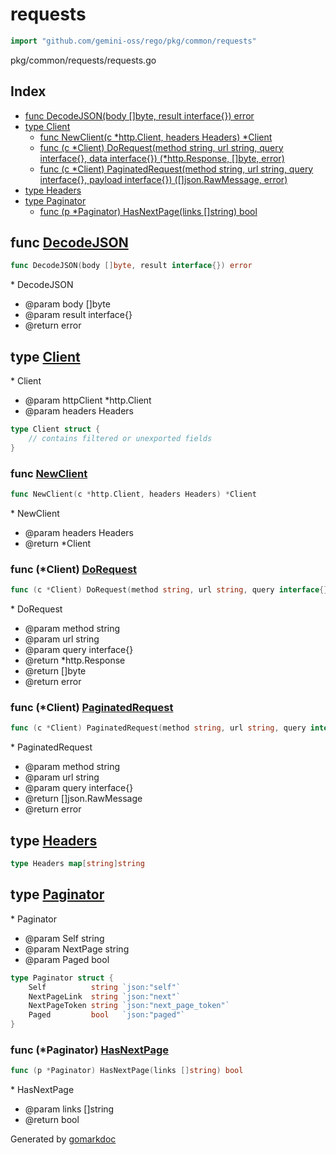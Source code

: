<!-- Code generated by gomarkdoc. DO NOT EDIT -->

# requests

```go
import "github.com/gemini-oss/rego/pkg/common/requests"
```

pkg/common/requests/requests.go

## Index

- [func DecodeJSON\(body \[\]byte, result interface\{\}\) error](<#DecodeJSON>)
- [type Client](<#Client>)
  - [func NewClient\(c \*http.Client, headers Headers\) \*Client](<#NewClient>)
  - [func \(c \*Client\) DoRequest\(method string, url string, query interface\{\}, data interface\{\}\) \(\*http.Response, \[\]byte, error\)](<#Client.DoRequest>)
  - [func \(c \*Client\) PaginatedRequest\(method string, url string, query interface\{\}, payload interface\{\}\) \(\[\]json.RawMessage, error\)](<#Client.PaginatedRequest>)
- [type Headers](<#Headers>)
- [type Paginator](<#Paginator>)
  - [func \(p \*Paginator\) HasNextPage\(links \[\]string\) bool](<#Paginator.HasNextPage>)


<a name="DecodeJSON"></a>
## func [DecodeJSON](<https://github.com/gemini-oss/rego/blob/main/pkg/common/requests/requests.go#L63>)

```go
func DecodeJSON(body []byte, result interface{}) error
```

\* DecodeJSON

- @param body \[\]byte
- @param result interface\{\}
- @return error

<a name="Client"></a>
## type [Client](<https://github.com/gemini-oss/rego/blob/main/pkg/common/requests/requests.go#L21-L24>)

\* Client

- @param httpClient \*http.Client
- @param headers Headers

```go
type Client struct {
    // contains filtered or unexported fields
}
```

<a name="NewClient"></a>
### func [NewClient](<https://github.com/gemini-oss/rego/blob/main/pkg/common/requests/requests.go#L31>)

```go
func NewClient(c *http.Client, headers Headers) *Client
```

\* NewClient

- @param headers Headers
- @return \*Client

<a name="Client.DoRequest"></a>
### func \(\*Client\) [DoRequest](<https://github.com/gemini-oss/rego/blob/main/pkg/common/requests/requests.go#L76>)

```go
func (c *Client) DoRequest(method string, url string, query interface{}, data interface{}) (*http.Response, []byte, error)
```

\* DoRequest

- @param method string
- @param url string
- @param query interface\{\}
- @return \*http.Response
- @return \[\]byte
- @return error

<a name="Client.PaginatedRequest"></a>
### func \(\*Client\) [PaginatedRequest](<https://github.com/gemini-oss/rego/blob/main/pkg/common/requests/requests.go#L167>)

```go
func (c *Client) PaginatedRequest(method string, url string, query interface{}, payload interface{}) ([]json.RawMessage, error)
```

\* PaginatedRequest

- @param method string
- @param url string
- @param query interface\{\}
- @return \[\]json.RawMessage
- @return error

<a name="Headers"></a>
## type [Headers](<https://github.com/gemini-oss/rego/blob/main/pkg/common/requests/requests.go#L14>)



```go
type Headers map[string]string
```

<a name="Paginator"></a>
## type [Paginator](<https://github.com/gemini-oss/rego/blob/main/pkg/common/requests/requests.go#L50-L55>)

\* Paginator

- @param Self string
- @param NextPage string
- @param Paged bool

```go
type Paginator struct {
    Self          string `json:"self"`
    NextPageLink  string `json:"next"`
    NextPageToken string `json:"next_page_token"`
    Paged         bool   `json:"paged"`
}
```

<a name="Paginator.HasNextPage"></a>
### func \(\*Paginator\) [HasNextPage](<https://github.com/gemini-oss/rego/blob/main/pkg/common/requests/requests.go#L230>)

```go
func (p *Paginator) HasNextPage(links []string) bool
```

\* HasNextPage

- @param links \[\]string
- @return bool

Generated by [gomarkdoc](<https://github.com/princjef/gomarkdoc>)
